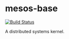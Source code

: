 # mesos-base

[![Build Status](https://travis-ci.org/katosys/mesos-base.svg?branch=master)](https://travis-ci.org/katosys/mesos-base)

A distributed systems kernel.
